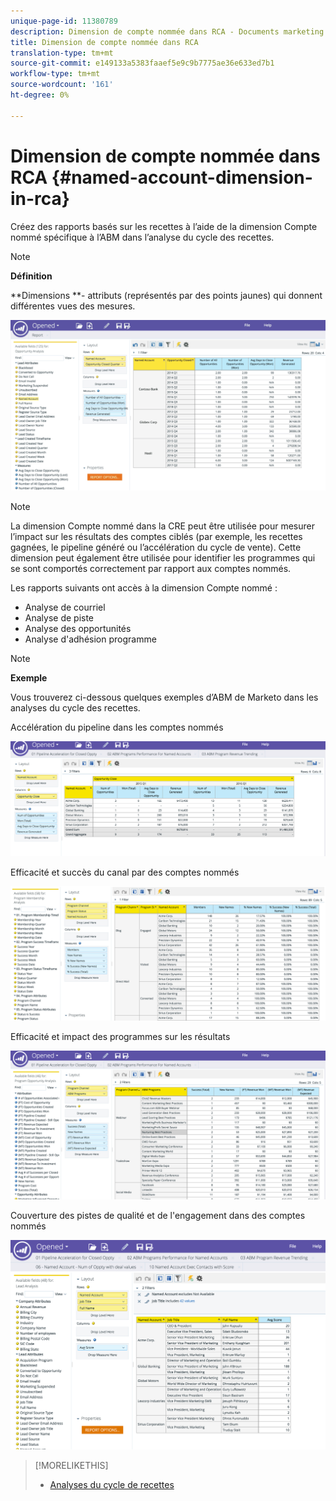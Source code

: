 ```yaml
---
unique-page-id: 11380789
description: Dimension de compte nommée dans RCA - Documents marketing - Documentation du produit
title: Dimension de compte nommée dans RCA
translation-type: tm+mt
source-git-commit: e149133a5383faaef5e9c9b7775ae36e633ed7b1
workflow-type: tm+mt
source-wordcount: '161'
ht-degree: 0%

---
```



# Dimension de compte nommée dans RCA {#named-account-dimension-in-rca}

Créez des rapports basés sur les recettes à l’aide de la dimension Compte nommé spécifique à l’ABM dans l’analyse du cycle des recettes.

>[!NOTE]
>
>**Définition**
>
>**Dimensions **- attributs (représentés par des points jaunes) qui donnent différentes vues des mesures.

![](assets/one-2.png)

>[!NOTE]
>
>La dimension Compte nommé dans la CRE peut être utilisée pour mesurer l’impact sur les résultats des comptes ciblés (par exemple, les recettes gagnées, le pipeline généré ou l’accélération du cycle de vente). Cette dimension peut également être utilisée pour identifier les programmes qui se sont comportés correctement par rapport aux comptes nommés.

Les rapports suivants ont accès à la dimension Compte nommé :

* Analyse de courriel
* Analyse de piste
* Analyse des opportunités
* Analyse d&#39;adhésion programme

>[!NOTE]
>
>**Exemple**
>
>Vous trouverez ci-dessous quelques exemples d’ABM de Marketo dans les analyses du cycle des recettes.

Accélération du pipeline dans les comptes nommés

![](assets/two-1.png)

Efficacité et succès du canal par des comptes nommés

![](assets/three-2.png)

Efficacité et impact des programmes sur les résultats

![](assets/four-3.png)

Couverture des pistes de qualité et de l&#39;engagement dans des comptes nommés

![](assets/five-2.png)

>[!MORELIKETHIS]
>
>* [Analyses du cycle de recettes](http://docs.marketo.com/display/docs/revenue+cycle+analytics)

>




